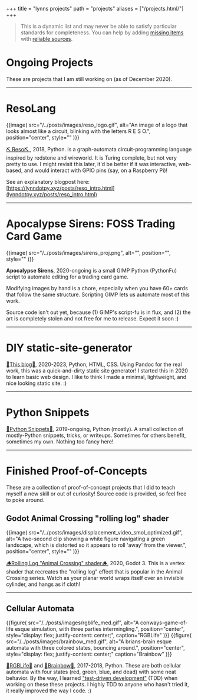 +++
title = "lynns projects"
path = "projects"
aliases = ["/projects.html/"]
+++


<!-- TODO: Photos, goal of <100KB each, 1MB max, or optional load-photos -->

> This is a dynamic list and may never be able to satisfy particular standards for completeness. You can help by adding [missing items](https://gitlab.com/users/lynnpepin/starred) with [reliable sources](https://github.com/lynnpepin).



# Ongoing Projects

These are projects that I am still working on (as of December 2020).

<hr>
<!-- TODO Blog photo -->

# ResoLang

{{image(
  src="/../posts/images/reso_logo.gif",
  alt="An image of a logo that looks almost like a circuit, blinking with the letters R E S O.",
  position="center",
  style=""
)}}

[⛏️ Reso⛏️ ](https://gitlab.com/lynnpepin/reso), 2018, Python. is a graph-automata circuit-programming language inspired by redstone and wireworld. It is Turing complete, but not very pretty to use. I might revisit this later, it'd be better if it was interactive, web-based, and would interact with GPIO pins (say, on a Raspberry Pi)!

See an explanatory blogpost here: [https://lynndotpy.xyz/posts/reso_intro.html](lynndotpy.xyz/posts/reso_intro.html)

---

# Apocalypse Sirens: FOSS Trading Card Game

{{image(
  src="/../posts/images/sirens_proj.png",
  alt="",
  position="",
  style=""
)}}

**Apocalypse Sirens**, 2020-ongoing is a small GIMP Python (PythonFu) script to automate editing for a trading card game.

Modifying images by hand is a chore, especially when you have 60+ cards that follow the same structure. Scripting GIMP lets us automate most of this work.

Source code isn't out yet, because (1) GIMP's script-fu is in flux, and (2) the art is completely stolen and not free for me to release. Expect it soon :)

---

# DIY static-site-generator

[📝This blog📝](https://gitlab.com/lynnpepin/diy-static-site-generator), 2020-2023, Python, HTML, CSS. Using Pandoc for the real work, this was a quick-and-dirty static site generator! I started this in 2020 to learn basic web design. I like to think I made a minimal, lightweight, and nice looking static site. :)

<!-- TODO: Photo, diy-ssg history -->

---

# Python Snippets

<!-- TODO Snippets photo -->

[🐍Python Snippets🐍](https://gitlab.com/lynnpepin/some_snippets), 2019-ongoing, Python (mostly). A small collection of mostly-Python snippets, tricks, or writeups. Sometimes for others benefit, sometimes my own. Nothing too fancy here!

<!-- ## Research Publications -->

<!-- TODO -->

<!-- ## Finished Projects and Course Projects

<!-- TODO PRAW cleanup, photo -->

<!-- **Overwrite Reddit Comments**, 2019, Python. A script using [PRAW](https://praw.readthedocs.io/en/latest/) to facilitate mass-deleting Reddit comments.


<!-- TODO NLP photo -->


<!-- **NLP for automated testing**, 2017-2018, Python, Keras, spaCy. A senior design team project I completed UConn with other students. I worked as engineering team lead as we worked on a tool to process human-language testing instructions to automatable tests.

<!-- TODO -->

<!-- **Java Swift UI, CSE 2012** https://github.com/lynnpepin/cse2102 todo

<!-- TODO -->

<!-- **MIPS sim** https://github.com/lynnpepin/mips-simulator

<!-- TODO -->

<!-- **OS 161** https://github.com/lynnpepin/4300os161


<!-- TODO: Image, change credits to Lynn Pepin -->

<!-- **Bython** https://github.com/lynnpepin/bython -->

<!--  I contributed a major change to Bython, a Python preprocessor that translates curly brakcets into indentatioin. -->

---

# Finished Proof-of-Concepts

These are a collection of proof-of-concept projects that I did to teach myself a new skill or out of curiosity! Source code is provided, so feel free to poke around.

## Godot Animal Crossing "rolling log" shader

{{image(
  src="/../posts/images/displacement_video_smol_optimized.gif",
  alt="A two-second clip showing a white figure navigating a green landscape, which is distorted so it appears to roll 'away' from the viewer.",
  position="center",
  style=""
)}}

[🪵Rolling Log "Animal Crossing" shader🪵](https://gitlab.com/lynnpepin/rollinglogshader), 2020, Godot 3. This is a vertex shader that recreates the "rolling log" effect that is popular in the Animal Crossing series. Watch as your planar world wraps itself over an invisible cylinder, and hangs as if cloth!


<hr>

## Cellular Automata

<div>
{{figure(
  src="/../posts/images/rgblife_med.gif",
  alt="A conways-game-of-life esque simulation, with three parties intermingling.",
  position="center",
  style="display: flex; justify-content: center;",
  caption="RGBLife"
)}} {{figure(
  src="/../posts/images/brainbow_med.gif",
  alt="A brians-brain esque automata with three colored states, bouncing around.",
  position="center",
  style="display: flex; justify-content: center;"
  caption="Brainbow"
)}}
</div>


[🐛RGBLife🐛](https://gitlab.com/lynnpepin/RGBLife) and [🧠Brainbow🧠](https://gitlab.com/lynnpepin/brainbow-ca), 2017-2018, Python. These are both cellular automata with four states (red, green, blue, and dead) with some neat behavior. By the way, I learned ["test-driven development"](https://en.wikipedia.org/wiki/Test-driven_development) (TDD) when working on these these projects. I highly TDD to anyone who hasn't tried it, it really improved the way I code. :)


<!--## Language Experience

TODO

Python: Most recent

Mostly for coursework: Java: 

Only for coursework: SML, Scheme (Dr. Racket, taught it!), more todo

## TODO